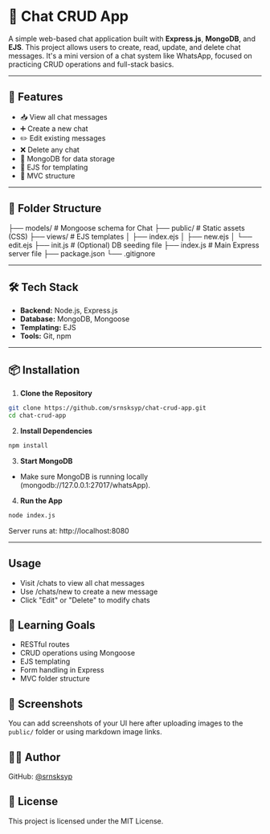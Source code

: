 # 💬 Chat CRUD App

A simple web-based chat application built with **Express.js**, **MongoDB**, and **EJS**. This project allows users to create, read, update, and delete chat messages. It's a mini version of a chat system like WhatsApp, focused on practicing CRUD operations and full-stack basics.

---

## 🚀 Features

- 📥 View all chat messages
- ➕ Create a new chat
- ✏️ Edit existing messages
- ❌ Delete any chat
- 🧱 MongoDB for data storage
- 🎨 EJS for templating
- 📁 MVC structure

---

## 📂 Folder Structure

├── models/ # Mongoose schema for Chat
├── public/ # Static assets (CSS)
├── views/ # EJS templates
│ ├── index.ejs
│ ├── new.ejs
│ └── edit.ejs
├── init.js # (Optional) DB seeding file
├── index.js # Main Express server file
├── package.json
└── .gitignore

---

## 🛠️ Tech Stack

- **Backend:** Node.js, Express.js
- **Database:** MongoDB, Mongoose
- **Templating:** EJS
- **Tools:** Git, npm

---

## 📦 Installation

1. **Clone the Repository**

```bash
git clone https://github.com/srnsksyp/chat-crud-app.git
cd chat-crud-app
```

2. **Install Dependencies**

```bash
npm install
```

3. **Start MongoDB**
  - Make sure MongoDB is running locally (mongodb://127.0.0.1:27017/whatsApp).

4. **Run the App**

```bash
node index.js
```
Server runs at: http://localhost:8080

---

## Usage
- Visit /chats to view all chat messages
- Use /chats/new to create a new message
- Click "Edit" or "Delete" to modify chats

## 🧠 Learning Goals
- RESTful routes  
- CRUD operations using Mongoose  
- EJS templating  
- Form handling in Express  
- MVC folder structure  

## 📸 Screenshots
You can add screenshots of your UI here after uploading images to the `public/` folder or using markdown image links.

## 🧑‍💻 Author
GitHub: [@srnsksyp](https://github.com/srnsksyp)

## 📃 License
This project is licensed under the MIT License.

